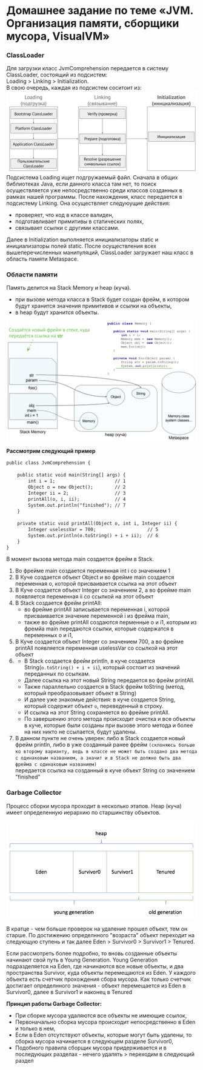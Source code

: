 # Домашнее задание по теме «JVM. Организация памяти, сборщики мусора, VisualVM»


### ClassLoader
Для загрузки класс JvmComprehension передается в систему ClassLoader,
состоящий из подсистем:  
Loading > Linking > Initialization.  
В свою очередь, каждая из подсистем соситоит из:
![img_1.png](Png/img_1.png)
Подсистема Loading ищет подгружаемый файл. Сначала в общих библиотеках Java, если данного класса там нет,
то поиск осуществляется уже непосредственно среди классов созданных в рамках нашей программы.
После нахождения, класс передается в подсистему Linking. Она осуществляет следуюущие действия:

- проверяет, что код в классе валиден,
- подготавливает примитивы в статических полях,
- связывает ссылки с другими классами.

Далее в Initialization выполняется инициализаторы static и инициализаторы полей static.
После осуществления всех вышеперечисленных манипуляций, ClassLoader загружает наш класс в область памяти Metaspace.

### Области памяти
Память делится на Stack Memory и heap (куча).
- при вызове метода класса в Stack будет создан фрейм, в котором будут хранится значения примитивов и ссылки на объекты,
- в heap будут хранится объекты.

![img.png](Png/img.png)

**Рассмотрим следующий пример**

```
public class JvmComprehension {

    public static void main(String[] args) {
        int i = 1;                      // 1
        Object o = new Object();        // 2
        Integer ii = 2;                 // 3
        printAll(o, i, ii);             // 4
        System.out.println("finished"); // 7
    }

    private static void printAll(Object o, int i, Integer ii) {
        Integer uselessVar = 700;                   // 5
        System.out.println(o.toString() + i + ii);  // 6
    }
}
```

В момент вызова метода main создается фрейм в Stack.

1. Во фрейме main создается переменная int i со значением 1
2. В Куче создается объект Object и во фрейме main создается переменная о,
   которой присваивается ссылка на этот объект
3. В Куче создается объект Integer со значением 2, а во фрейме main появляется
   переменная ii со ссылкой на этот объект
4. В Stack создается фрейм printAll:
    - во фрейме printAll записывается переменная i, которой присваивается значение
      переменной i из фрейма main,
    - также во фрейме printAll создаются перменные o и i1, которым из фремйа main
      передаются ссылки, которые содержатся в переменных o и i1,
5. В Куче создается объект Integer со значением 700, а во фрейме printAll
   появляется переменная uselessVar со ссылкой на этот объект
6. - В Stack создается фрейм println, в куче создается String(`o.toString() + i + ii`),
     который состоит из значений переданных по ссылкам.
   - Далее ссылка на этот новый String    передается во фрейм printAll.
   - Также параллельно создается в Stack фрейм toString (метод, который преобразовывает объект в String)
   - И далее уже знакомые действия: в куче создается String, который содержит объект `o`,
     переведенный в строку.
   - И ссылка на этот String сохраняется во фрейме printAll.
   - По завершению этого метода происходит очистка и все объекты в куче, которые были созданы при вызове этого метода и более на них никто не ссылается, будут удалены.
7. В данном пункте не очень уверен: либо в Stack создается новый фрейм println, либо в уже созданный ранее фрейм
   `(склоняюсь больше ко второму варианту, ведь в классе не может быть создано два метода с одинаковым названием, а значит и в Stack не должно быть два фрейма с одинаковым названием)`  
   передается ссылка на созданный в куче объект String со значением "finished"

### Garbage Collector
Процесс сборки мусора проходит в несколько этапов.
Heap (куча) имеет определенную иерархию по старшинству объектов.

![img_2.png](Png/img_2.png)

В кратце - чем больше проверок на удаление прошел объект, тем он старше.
По достижению определнного "возраста" объект переходит на следующую ступень и так далее
Eden > Survivor0 > Survivor1 > Tenured.

Если рассмотреть более подробно, то вновь созданные объекты начинают свой путь в
Young Generation. Young Generation подразделяется на Eden, где начинаются все новые объекты, и два
пространства Survivor, куда объекты перемещаются из Eden. У каждого объекта есть счетчик прохождения сбора мусора.
Как только счетчик достигает определнного значения - объект перемещается из Eden в Survivor0, далее в Survivor1 и наконец в Tenured

**Принцип работы Garbage Collector:**
- При сборке мусора удаляются все объекты не имеющие ссылок,
- Первоначально сборка мусора происходит непосредственно в Eden и только в нем,
- Если в Eden отсутствуют объекты, которые могут быть удалены, то сборка мусора
  начинается в следующем разделе Survivor0,
- Подобного правила сборщик мусора придерживается и в последующих
  разделах - нечего удалять > переходим в следующий раздел

